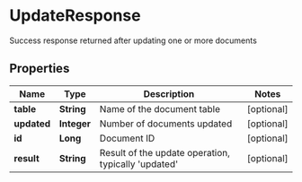 

# UpdateResponse

Success response returned after updating one or more documents

## Properties

| Name | Type | Description | Notes |
|------------ | ------------- | ------------- | -------------|
|**table** | **String** | Name of the document table |  [optional] |
|**updated** | **Integer** | Number of documents updated |  [optional] |
|**id** | **Long** | Document ID |  [optional] |
|**result** | **String** | Result of the update operation, typically &#39;updated&#39; |  [optional] |



